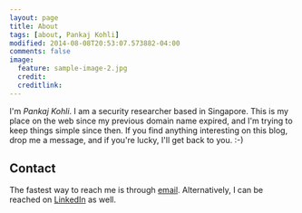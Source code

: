 ```yaml
---
layout: page
title: About
tags: [about, Pankaj Kohli]
modified: 2014-08-08T20:53:07.573882-04:00
comments: false
image:
  feature: sample-image-2.jpg
  credit: 
  creditlink: 
---
```


I'm <em>Pankaj Kohli</em>. I am a security researcher based in Singapore. This is my place on the web since my previous domain name expired, and I'm trying to keep things simple since then. If you find anything interesting on this blog, drop me a message, and if you're lucky, I'll get back to you. :-)


## Contact
The fastest way to reach me is through <a href="http://www.google.com/recaptcha/mailhide/d?k=01ERCqO9-0T7X72eSzIJoErw==&amp;c=VI05c37mIFqof354DbTXm4qch5MlZ-xNFfG1aG4JXto=" onclick="window.open('http://www.google.com/recaptcha/mailhide/d?k\07501ERCqO9-0T7X72eSzIJoErw\75\75\46c\75VI05c37mIFqof354DbTXm4qch5MlZ-xNFfG1aG4JXto\075', '', 'toolbar=0,scrollbars=0,location=0,statusbar=0,menubar=0,resizable=0,width=500,height=300'); return false;" title="Reveal this e-mail address">email</a>. Alternatively, I can be reached on [LinkedIn](https://www.linkedin.com/in/pank4j) as well.

